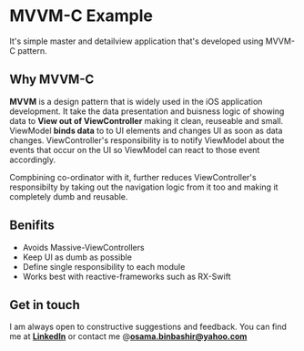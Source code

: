 # MVVM-C Example
It's simple master and detailview application that's developed using MVVM-C pattern. 

## Why MVVM-C
**MVVM** is a design pattern that is widely used in the iOS application development. It take the data presentation and buisness logic of showing data to **View out of ViewController** making it clean, reuseable and small. ViewModel **binds data** to to UI elements and changes UI as soon as data changes. ViewController's responsibility is to notify ViewModel about the events that occur on the UI so ViewModel can react to those event accordingly. 

Compbining co-ordinator with it, further reduces ViewController's responsibilty by taking out the navigation logic from it too and making it completely dumb and reusable.

## Benifits
- Avoids Massive-ViewControllers
- Keep UI as dumb as possible
- Define single responsibility to each module
- Works best with reactive-frameworks such as RX-Swift

## Get in touch
I am always open to constructive suggestions and feedback. You can find me at [**LinkedIn**](https://www.linkedin.com/in/osama-bin-bashir-225199118/) or contact me @[**osama.binbashir@yahoo.com**](osama.binbashir@yahoo.com) 


